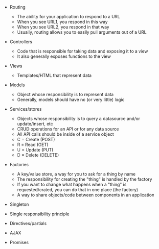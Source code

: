
- Routing 
	- The ability for your application to respond to a URL
	- When you see URL1, you respond in this way
	- When you see URL2, you respond in that way
	- Usually, routing allows you to easily pull arguments out of a URL

- Controllers
	- Code that is responsible for taking data and exposing it to a view
	- It also generally exposes functions to the view

- Views
	- Templates/HTML that represent data

- Models
	- Object whose responsibility is to represent data
	- Generally, models should have no (or very little) logic

- Services/stores
	- Objects whose responsibility is to query a datasource and/or update/insert, etc
	- CRUD operations for an API or for any data source
	- All API calls should be inside of a service object
	- C = Create (POST)
	- R = Read (GET)
	- U = Update (PUT)
	- D = Delete (DELETE)

- Factories
	- A key/value store, a way for you to ask for a thing by name
	- The responsibility for creating the "thing" is handled by the factory
	- If you want to change what happens when a "thing" is requested/crated, you can
	do that in one place (the factory)
	- A way to share objects/code between components in an application
	
- Singleton
- Single responsibility principle
- Directives/partials
- AJAX
- Promises
